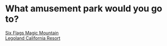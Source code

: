# What amusement park would you go to?
[Six Flags Magic Mountain](Flags/flags.md)      
[Legoland California Resort](Legoland/legoland.md)
